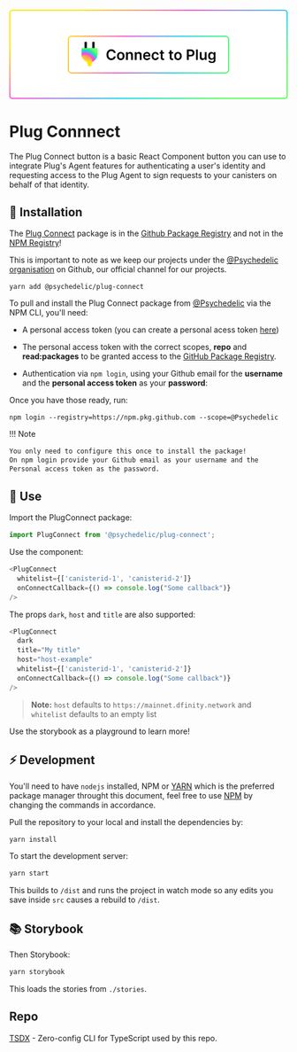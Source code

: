 ![](.repo/images/button-banner.png)


# Plug Connnect

The Plug Connect button is a basic React Component button you can use to integrate Plug's Agent features for authenticating a user's identity and requesting access to the Plug Agent to sign requests to your canisters on behalf of that identity.

## 🤔 Installation

The [Plug Connect](https://github.com/Psychedelic/plug-connect/packages/919824) package is in the [Github Package Registry](https://docs.github.com/en/packages/working-with-a-github-packages-registry/working-with-the-npm-registry) and not in the [NPM Registry](https://www.npmjs.com/)!

This is important to note as we keep our projects under the [@Psychedelic organisation](https://github.com/psychedelic) on Github, our official channel for our projects.

```
yarn add @psychedelic/plug-connect
```

To pull and install the Plug Connect package from [@Psychedelic](https://github.com/psychedelic) via the NPM CLI, you'll need:

- A personal access token (you can create a personal acess token [here]((https://github.com/settings/tokens)))
- The personal access token with the correct scopes, **repo** and **read:packages** to be granted access to the [GitHub Package Registry](https://docs.github.com/en/packages/working-with-a-github-packages-registry/working-with-the-npm-registry#authenticating-to-github-packages).

- Authentication via `npm login`, using your Github email for the **username** and the **personal access token** as your **password**:

Once you have those ready, run:

```
npm login --registry=https://npm.pkg.github.com --scope=@Psychedelic
```

!!! Note
    
    You only need to configure this once to install the package!
    On npm login provide your Github email as your username and the Personal access token as the password.

## 🎁 Use

Import the PlugConnect package:

```js
import PlugConnect from '@psychedelic/plug-connect';
```

Use the component:

```js
<PlugConnect
  whitelist={['canisterid-1', 'canisterid-2']}
  onConnectCallback={() => console.log("Some callback")}
/>
```

The props `dark`, `host` and `title` are also supported:

```js
<PlugConnect
  dark
  title="My title"
  host="host-example"
  whitelist={['canisterid-1', 'canisterid-2']}
  onConnectCallback={() => console.log("Some callback")}
/>
```

> **Note:** `host` defaults to `https://mainnet.dfinity.network` and `whitelist` defaults to an empty list

Use the storybook as a playground to learn more!

## ⚡ Development

You'll need to have `nodejs` installed, NPM or [YARN](https://yarnpkg.com/) which is the preferred package manager throught this document, feel free to use [NPM](https://www.npmjs.com/) by changing the commands in accordance.

Pull the repository to your local and install the dependencies by:

```zsh
yarn install
```

To start the development server:

```sh
yarn start
```

This builds to `/dist` and runs the project in watch mode so any edits you save inside `src` causes a rebuild to `/dist`.

## 📚 Storybook

Then Storybook:

```bash
yarn storybook
```

This loads the stories from `./stories`.

## Repo

[TSDX](https://tsdx.io/) - Zero-config CLI for TypeScript used by this repo. 
